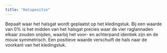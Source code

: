 ```yaml
---
title: "Halspositie"
---
```


Bepaalt waar het halsgat wordt geplaatst op het kledingstuk. Bij een waarde van 0% is het midden van het halsgat precies waar de vier raglannaden elkaar zouden snijden, waarbij het voor- en achterpand identiek zijn en de mouw symmetrisch. Een positieve waarde verschuift de hals naar de voorkant van het kledingstuk.
